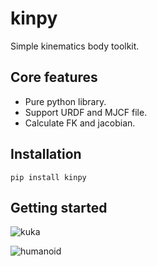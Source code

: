 # kinpy

Simple kinematics body toolkit.

## Core features

* Pure python library.
* Support URDF and MJCF file.
* Calculate FK and jacobian.

## Installation

```
pip install kinpy
```

## Getting started

![kuka](https://raw.githubusercontent.com/neka-nat/kinpy/master/assets/kuka.png)

![humanoid](https://raw.githubusercontent.com/neka-nat/kinpy/master/assets/humanoid.png)